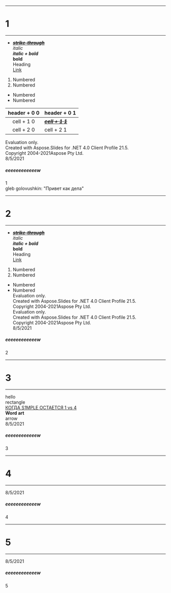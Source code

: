 
---  
# 1 #
---  

 - [***~~strike\-through~~***](http://www.aspose.com)  
*italic*  
***italic \+ bold***  
**bold**  
Heading  
[Link](http://www.aspose.com)  
1. Numbered  
1. Numbered  
 - Numbered  
 - Numbered  

|header \+ 0  0|header \+ 0  1|
|:-:|-|
|cell \+ 1  0|[***~~cell \+ 1  1~~***](http://www.aspose.com)|
|cell \+ 2  0|cell \+ 2  1|

Evaluation only\.  
Created with Aspose\.Slides for \.NET 4\.0 Client Profile 21\.5\.  
Copyright 2004\-2021Aspose Pty Ltd\.  
8\/5\/2021  
##### eeeeeeeeeeeew #####  
1  
gleb golovushkin: "Привет как дела"  

---  
# 2 #
---  

 - [***~~strike\-through~~***](http://www.aspose.com)  
*italic*  
***italic \+ bold***  
**bold**  
Heading  
[Link](http://www.aspose.com)  
1. Numbered  
1. Numbered  
 - Numbered  
 - Numbered  
Evaluation only\.  
Created with Aspose\.Slides for \.NET 4\.0 Client Profile 21\.5\.  
Copyright 2004\-2021Aspose Pty Ltd\.  
Evaluation only\.  
Created with Aspose\.Slides for \.NET 4\.0 Client Profile 21\.5\.  
Copyright 2004\-2021Aspose Pty Ltd\.  
8\/5\/2021  
##### eeeeeeeeeeeew #####  
2  

---  
# 3 #
---  

hello  
rectangle  
[КОГДА S1MPLE ОСТАЕТСЯ 1 vs 4](https://www.youtube.com/embed/tsMH4Uv-pbg?feature=oembed)  
**Word art**  
arrow  
8\/5\/2021  
##### eeeeeeeeeeeew #####  
3  

---  
# 4 #
---  

8\/5\/2021  
##### eeeeeeeeeeeew #####  
4  

---  
# 5 #
---  

8\/5\/2021  
##### eeeeeeeeeeeew #####  
5  
